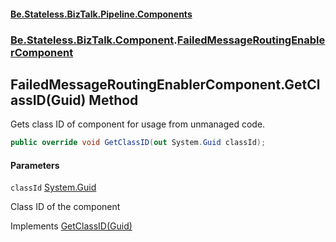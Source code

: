 #### [Be.Stateless.BizTalk.Pipeline.Components](README.md 'README')
### [Be.Stateless.BizTalk.Component](Be.Stateless.BizTalk.Component.md 'Be.Stateless.BizTalk.Component').[FailedMessageRoutingEnablerComponent](FailedMessageRoutingEnablerComponent.md 'Be.Stateless.BizTalk.Component.FailedMessageRoutingEnablerComponent')

## FailedMessageRoutingEnablerComponent.GetClassID(Guid) Method

Gets class ID of component for usage from unmanaged code.

```csharp
public override void GetClassID(out System.Guid classId);
```
#### Parameters

<a name='Be.Stateless.BizTalk.Component.FailedMessageRoutingEnablerComponent.GetClassID(System.Guid).classId'></a>

`classId` [System.Guid](https://docs.microsoft.com/en-us/dotnet/api/System.Guid 'System.Guid')

Class ID of the component

Implements [GetClassID(Guid)](https://docs.microsoft.com/en-us/dotnet/api/Microsoft.BizTalk.Component.Interop.IPersistPropertyBag.GetClassID#Microsoft_BizTalk_Component_Interop_IPersistPropertyBag_GetClassID_System_Guid@_ 'Microsoft.BizTalk.Component.Interop.IPersistPropertyBag.GetClassID(System.Guid@)')